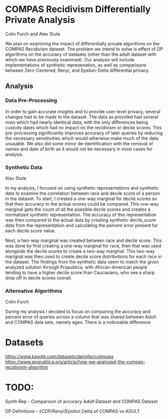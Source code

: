 # COMPAS Recidivism Differentially Private Analysis
Colin Furch and Alex Stute

We plan on examining the impact of differentially private algorithms on the COMPAS Recidivism dataset. 
The problem we intend to solve is effect of DP algorithms on the accuracy of datasets (other than the adult dataset with which we have previously examined).
Our analysis will include implementations of synthetic represenation, as well as comparisons between Zero-Centered, Renyi, and Epsilon-Delta differential privacy. 

## Analysis

### Data Pre-Processing
In order to gain accurate insights and to provide user-level privacy, several changes had to be made to the dataset. The data as provided had several rows which had nearly identical data, with the only differences being custody dates which had no impact on the recidivism or decile scores. This pre-processing significantly improves accuracy of later queries by reducing the necessary sensitivities which would otherwise make much of the data unusable. 
We also did some minor de-identification with the removal of names and date of birth as it would not be necessary in most cases for analysis.

### Synthetic Data
Alex Stute

In my analysis, I focused on using synthetic representations and synthetic data to examine the correlation between race and decile score of a person in the dataset. To start, I created a one-way marginal for decile scores so that their accuracy to the actual scores could be compared. This one-way marginal gets the count of all the possible decile scores and creates a normalized synthetic representation. The accuracy of this representation was then compared to the actual data by creating synthetic decile_score data from the representation and calculating the percent error present for each decile score value.

Next, a two-way marginal was created between race and decile score. This was done by first creating a one-way marginal for race, then that was used alongside the decile scores to create a two-way marginal. This two-way marignal was then used to create decile score distributions for each race in the dataset. The findings from the synthetic data seem to match the given analyzed solution through Propublica, with African-American people tending to have a higher decile score than Caucasians, who see a sharp drop off in decile scores overall.

### Alternative Algorithms
Colin Furch

During my analysis I decided to focus on comparing the accuracy and percent error of queries across a column that was shared between Adult and COMPAS data sets, namely ages. There is a noticeable difference


# Datasets
https://www.kaggle.com/datasets/danofer/compass
https://www.propublica.org/article/how-we-analyzed-the-compas-recidivism-algorithm

# TODO:
Synth Rep - 
Comparison of accuracy Adult Dataset and COMPAS Dataset

DP Definitions - 
zCDP/Renyi/Epsilon Delta of COMPAS vs ADULT

